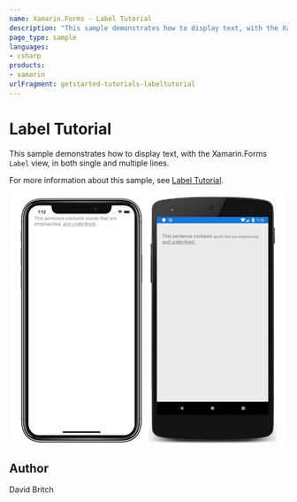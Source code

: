 ```yaml
---
name: Xamarin.Forms - Label Tutorial
description: "This sample demonstrates how to display text, with the Xamarin.Forms Label view, in both single and multiple lines #getstarted"
page_type: sample
languages:
- csharp
products:
- xamarin
urlFragment: getstarted-tutorials-labeltutorial
---
```

# Label Tutorial

This sample demonstrates how to display text, with the Xamarin.Forms `Label` view, in both single and multiple lines.

For more information about this sample, see [Label Tutorial](https://docs.microsoft.com/xamarin/get-started/tutorials/label/).

![Label Tutorial application screenshot](Screenshots/01All.png "Label Tutorial application screenshot")

## Author

David Britch
